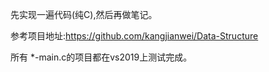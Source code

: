 先实现一遍代码(纯C),然后再做笔记。



参考项目地址:https://github.com/kangjianwei/Data-Structure



所有 *-main.c的项目都在vs2019上测试完成。

